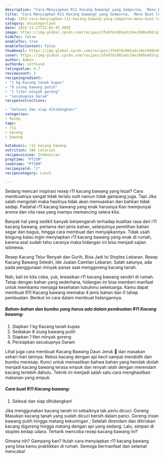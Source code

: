 ```yaml
---
description: "Cara Menyiapkan R11 Kacang bawang{ yang Sempurna,  Menu Buat lebaran"
title: "Cara Menyiapkan R11 Kacang bawang{ yang Sempurna,  Menu Buat lebaran"
slug: 1452-cara-menyiapkan-r11-kacang-bawang-yang-sempurna-menu-buat-lebaran
category: Uncategorized
date: 2022-11-17T22:02:45.509Z
image: https://img-global.cpcdn.com/recipes/3fe97dc801adc34e/680x482cq70/r11-kacang-bawang-foto-resep-utama.jpg
hideToc: false
enableToc: true
enableTocContent: false
thumbnail: https://img-global.cpcdn.com/recipes/3fe97dc801adc34e/680x482cq70/r11-kacang-bawang-foto-resep-utama.jpg
cover: https://img-global.cpcdn.com/recipes/3fe97dc801adc34e/680x482cq70/r11-kacang-bawang-foto-resep-utama.jpg
author: Admin
authorAv: notfound
ratingvalue: 4.7
reviewcount: 3
recipeingredient:
- "1 kg Kacang tanah kupas"
- "8 siung bawang putih"
- "1 liter minyak goreng"
- "secukupnya Garam"
recipeinstructions:

- "Selesai dan siap dihidangkan!"
categories:
- Resep
tags:
- r11
- kacang
- bawang

katakunci: r11 kacang bawang 
nutrition: 106 calories
recipecuisine: Indonesian
preptime: "PT25M"
cooktime: "PT39M"
recipeyield: "2"
recipecategory: Lunch

---
```



Sedang mencari inspirasi resep r11 kacang bawang yang lezat? Cara membuatnya sangat tidak terlalu sulit namun tidak gampang juga. Tapi Jika salah mengolah maka hasilnya tidak akan memuaskan dan bahkan tidak sedap. Padahal r11 kacang bawang yang enak harusnya Kan mempunyai aroma dan cita rasa yang mampu memancing selera kita.


Banyak hal yang sedikit banyak berpengaruh terhadap kualitas rasa dari r11 kacang bawang, pertama dari jenis bahan, selanjutnya pemilihan bahan segar dan bagus, hingga cara membuat dan menyajikannya. Tidak usah bingung kalau ingin menyiapkan r11 kacang bawang yang enak di rumah, karena asal sudah tahu caranya maka hidangan ini bisa menjadi sajian istimewa.

Resep Kacang Telur Renyah dan Gurih, Bisa Jadi Isi Stoples Lebaran. Resep Kacang Bawang Seledri, Ide Jualan Camilan Lebaran. Salah satunya, ada pada penggunaan minyak panas saat menggoreng kacang tanah.


Nah, kali ini kita coba, yuk, kreasikan r11 kacang bawang sendiri di rumah. Tetap dengan bahan yang sederhana, hidangan ini bisa memberi manfaat untuk membantu menjaga kesehatan tubuhmu sekeluarga. Kamu dapat membuat R11 Kacang bawang memakai 4 jenis bahan dan 0 tahap pembuatan. Berikut ini cara dalam membuat hidangannya.

<!--inarticleads1-->

##### Bahan-bahan dan bumbu yang harus ada dalam pembuatan R11 Kacang bawang:

1. Siapkan 1 kg Kacang tanah kupas
1. Sediakan 8 siung bawang putih
1. Siapkan 1 liter minyak goreng
1. Persiapkan secukupnya Garam


Lihat juga cara membuat Kacang Bawang Daun Jeruk 🍊 dan masakan sehari-hari lainnya. Rebus kacang dengan api kecil sampai mendidih dan bumbu meresap. Kunci untuk memastikan bahwa bahan yang hendak diolah menjadi kacang bawang terasa empuk dan renyah ialah dengan merendam kacang terlebih dahulu. Teknik ini menjadi salah satu cara menghasilkan makanan yang empuk. 

<!--inarticleads2-->

##### Cara buat R11 Kacang bawang:


1. Selesai dan siap dihidangkan!

Jika menggunakan kacang tanah ini sebaiknya tak perlu dicuci. Goreng Masukan kacang tanah yang sudah dicuci bersih dalam panci. Goreng irisan bawang putih hingga matang kekuningan ; Setelah direndam dan ditiriskan kacang digoreng hingga matang dengan api yang sedang. Lalu, simpan di stoples kedap udara. Tertarik mencoba resep kacang bawang ini? 

Gimana nih? Gampang kan? Itulah cara menyiapkan r11 kacang bawang yang bisa kamu praktikkan di rumah. Semoga bermanfaat dan selamat mencoba!
